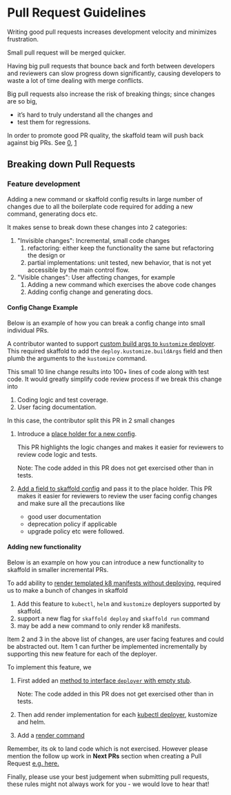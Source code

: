 # Pull Request Guidelines

Writing good pull requests increases development velocity and minimizes frustration.
 
Small pull request will be merged quicker.

Having big pull requests that bounce back and forth between developers
and reviewers can slow progress down significantly, causing developers to waste a 
lot of time dealing with merge conflicts.

Big pull requests also increase the risk of breaking things; since changes are so big, 
 - it’s hard to truly understand all the changes and 
 - test them for regressions.

In order to promote good PR quality, the skaffold team will push back
against big PRs. See [0](https://github.com/GoogleContainerTools/skaffold/pull/2750#pullrequestreview-283621241), [1](https://github.com/GoogleContainerTools/skaffold/pull/2917#pullrequestreview-291415741)

## Breaking down Pull Requests

### Feature development
Adding a new command or skaffold config results in large number of changes due to
all the boilerplate code required for adding a new command, generating docs etc.

It makes sense to break down these changes into 2 categories:
1. "Invisible changes": Incremental, small code changes 
     1. refactoring: either keep the functionality the same but refactoring the design or
     1. partial implementations: unit tested, new behavior, that is not yet accessible by the main control flow.
2. "Visible changes": User affecting changes, for example
   1. Adding a new command which exercises the above code changes
   1. Adding config change and generating docs.

#### Config Change Example   
Below is an example of how you can break a config change into small individual PRs.

A contributor wanted to support [custom build args to `kustomize` deployer](https://github.com/GoogleContainerTools/skaffold/issues/2488).
This required skaffold to add the `deploy.kustomize.buildArgs` field and then plumb the arguments to the `kustomize` command.

This small 10 line change results into 100+ lines of code along with test code.
It would greatly simplify code review process if we break this change into 
1. Coding logic and test coverage.
2. User facing documentation.

In this case, the contributor split this PR in 2 small changes
1. Introduce a [place holder for a new config](https://github.com/GoogleContainerTools/skaffold/pull/2870).
   
   This PR highlights the logic changes and makes it easier for reviewers to review code logic and tests.
   
   Note: The code added in this PR does not get exercised other than in tests.
2. [Add a field to skaffold config](https://github.com/GoogleContainerTools/skaffold/pull/2871) and pass it to the place holder.
   This PR makes it easier for reviewers to review the user facing config changes and make sure all the precautions like
   - good user documentation
   - deprecation policy if applicable
   - upgrade policy etc were followed. 

#### Adding new functionality
Below is an example on how you can introduce a new functionality to skaffold in smaller incremental PRs.

To add ability to [render templated k8 manifests without deploying](https://github.com/GoogleContainerTools/skaffold/issues/1187), required us to make a bunch of changes in skaffold
1. Add this feature to `kubectl`, `helm` and `kustomize` deployers supported by skaffold.
2. support a new flag for `skaffold deploy` and `skaffold run` command
3. may be add a new command to only render k8 manifests.

Item 2 and 3 in the above list of changes, are user facing features and could be abstracted out.
Item 1 can further be implemented incrementally by supporting this new feature for each of the deployer.

To implement this feature, we 
1. First added an [method to interface `deployer` with empty stub](https://github.com/GoogleContainerTools/skaffold/pull/2834).
   
   Note: The code added in this PR does not get exercised other than in tests.
2. Then add render implementation for each [kubectl deployer](https://github.com/GoogleContainerTools/skaffold/pull/2943), kustomize and helm.
3. Add a [render command](https://github.com/GoogleContainerTools/skaffold/pull/2942)

Remember, its ok to land code which is not exercised. However please mention the follow up work
in **Next PRs** section when creating a Pull Request [e.g. here.](https://github.com/GoogleContainerTools/skaffold/pull/2811)

Finally, please use your best judgement when submitting pull requests, these rules might not always work for you - we would love to hear that! 
